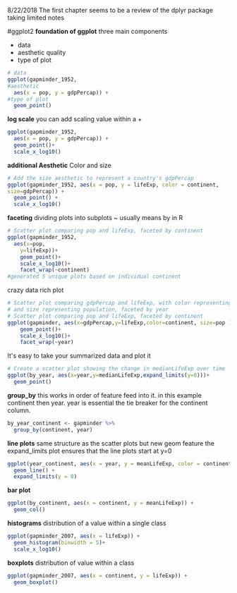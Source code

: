 8/22/2018
The first chapter seems to be a review of the dplyr package taking limited notes

#ggplot2
**foundation of ggplot**
three main components
- data
- aesthetic quality
- type of plot

```r
# data
ggplot(gapminder_1952,
#aesthetic
  aes(x = pop, y = gdpPercap)) +
#type of plot
  geom_point()
```

**log scale**
you can add scaling value within a +
```r
ggplot(gapminder_1952,
  aes(x = pop, y = gdpPercap)) +
  geom_point()+
  scale_x_log10()
```

**additional Aesthetic**
Color and size

``` r
# Add the size aesthetic to represent a country's gdpPercap
ggplot(gapminder_1952, aes(x = pop, y = lifeExp, color = continent,
size=gdpPercap)) +
  geom_point() +
  scale_x_log10()  
```
**faceting**
dividing plots into subplots
~ usually means by in R
```r
# Scatter plot comparing pop and lifeExp, faceted by continent
ggplot(gapminder_1952,
  aes(x=pop,
    y=lifeExp))+
    geom_point()+
    scale_x_log10()+
    facet_wrap(~continent)
#generated 5 unique plots based on individual continent
```
crazy data rich plot
```r
# Scatter plot comparing gdpPercap and lifeExp, with color representing continent
# and size representing population, faceted by year
# Scatter plot comparing pop and lifeExp, faceted by continent
ggplot(gapminder, aes(x=gdpPercap,y=lifeExp,color=continent, size=pop ))+
    geom_point()+
    scale_x_log10()+
    facet_wrap(~year)
```
It's easy to take your summarized data and plot it
```r
# Create a scatter plot showing the change in medianLifeExp over time
ggplot(by_year, aes(x=year,y=medianLifeExp,expand_limits(y=0)))+
  geom_point()
```

**group_by**
this works in order of feature feed into it.
in this example continent then year. year is essential the tie breaker for the continent column.
``` r
by_year_continent <- gapminder %>%
  group_by(continent, year)
```

**line plots**
same structure as the scatter plots but new geom feature
the expand_limits plot ensures that the line plots start at y=0
```r
ggplot(year_continent, aes(x = year, y = meanLifeExp, color = continent)) +
  geom_line() +
  expand_limits(y = 0)
```

**bar plot**

```r
ggplot(by_continent, aes(x = continent, y = meanLifeExp)) +
  geom_col()
```

**histograms**
distribution of a value within a single class
```r
ggplot(gapminder_2007, aes(x = lifeExp)) +
  geom_histogram(binwidth = 5)+
  scale_x_log10()
```

**boxplots** 
distribution of value within a class

```r
ggplot(gapminder_2007, aes(x = continent, y = lifeExp)) +
  geom_boxplot()
```
